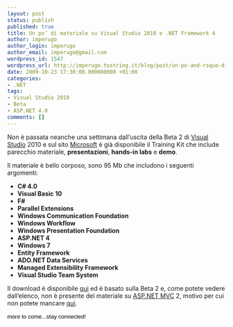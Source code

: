 ```yaml
---
layout: post
status: publish
published: true
title: Un po’ di materiale su Visual Studio 2010 e .NET Framework 4
author: imperugo
author_login: imperugo
author_email: imperugo@gmail.com
wordpress_id: 1547
wordpress_url: http://imperugo.tostring.it/blog/post/un-po-and-rsquo-di-materiale-su-visual-studio-2010-e-net-framework-4/
date: 2009-10-23 17:30:00.000000000 +01:00
categories:
- .NET
tags:
- Visual Studio 2010
- Beta
- ASP.NET 4.0
comments: []
---
```

<p>
	Non &egrave; passata neanche una settimana dall&rsquo;uscita della Beta 2 di <a href="http://imperugo.tostring.it/blog/search?q=Visual+Studio&amp;searchButton=Go" target="_blank" title="Search Visual Studio">Visual Studio</a> 2010 e sul sito <a href="http://www.microsoft.com" rel="nofollow" target="_blank" title="Microsoft Corporation">Microsoft</a> &egrave; gi&agrave; disponibile il Training Kit che include parecchio materiale, <strong>presentazioni</strong>, <strong>hands-in labs</strong> e <strong>demo</strong>.</p>
<p>
	Il materiale &egrave; bello corposo, sono 95 Mb che includono i seguenti argomenti:</p>
<ul>
	<li>
		<strong>C# 4.0</strong></li>
	<li>
		<strong>Visual Basic 10</strong></li>
	<li>
		<strong>F#</strong></li>
	<li>
		<strong>Parallel Extensions</strong></li>
	<li>
		<strong>Windows Communication Foundation</strong></li>
	<li>
		<strong>Windows Workflow</strong></li>
	<li>
		<strong>Windows Presentation Foundation</strong></li>
	<li>
		<strong>ASP.NET 4</strong></li>
	<li>
		<strong>Windows 7</strong></li>
	<li>
		<strong>Entity Framework</strong></li>
	<li>
		<strong>ADO.NET Data Services</strong></li>
	<li>
		<strong>Managed Extensibility Framework</strong></li>
	<li>
		<strong>Visual Studio Team System</strong></li>
</ul>
<p>
	Il download &egrave; disponibile&nbsp;<a href="http://www.microsoft.com/downloads/details.aspx?familyid=752CB725-969B-4732-A383-ED5740F02E93&amp;displaylang=en" rel="nofollow" target="_blank" title="Microsoft Visual Studio 2010 Training Kit">qui</a>&nbsp;ed&nbsp;&egrave; basato sulla Beta 2 e, come potete vedere dall&rsquo;elenco, non &egrave; presente del materiale su <a href="http://imperugo.tostring.it/Categories/Archive/MVC" target="_blank" title="ASP.NET MVC">ASP.NET MVC</a> 2, motivo per cui non potete mancare <a href="http://imperugo.tostring.it/blog/post/esce-la-beta2-di-visual-studio-2010-ed-and-egrave-tempo-di-studiare" target="_blank">qui</a>.</p>
<p>
	<span class="Apple-style-span" style="color: rgb(0, 0, 0); font-family: 'Lucida Grande', 'Lucida Sans Unicode', Arial, Helvetica, Sans, FreeSans, Jamrul, Garuda, Kalimati; font-size: 13px; line-height: 18px; ">more to come...stay connected!</span></p>
